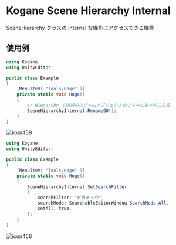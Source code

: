# Kogane Scene Hierarchy Internal

SceneHierarchy クラスの internal な機能にアクセスできる機能

## 使用例

```cs
using Kogane;
using UnityEditor;

public class Example
{
    [MenuItem( "Tools/Hoge" )]
    private static void Hoge()
    {
        // Hierarchy で選択中のゲームオブジェクトのリネームモードに入る
        SceneHierarchyInternal.RenameGO();
    }
}
```

![icon459](https://user-images.githubusercontent.com/6134875/187427904-a2cc9e9e-2f6a-4017-9f5f-5b2be6eded9c.gif)

```csharp
using Kogane;
using UnityEditor;

public class Example
{
    [MenuItem( "Tools/Hoge" )]
    private static void Hoge()
    {
        SceneHierarchyInternal.SetSearchFilter
        (
            searchFilter: "ピカチュウ",
            searchMode: SearchableEditorWindow.SearchMode.All,
            setAll: true
        );
    }
}
```

![icon458](https://user-images.githubusercontent.com/6134875/187427919-13aadd09-5836-4faf-9ed3-81d388639fac.gif)
